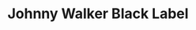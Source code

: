 ---
title: 'Johnny Walker Black Label'
description: 'Lorem ipsum dolor sit amet consectetur adipisicing elit. Obcaecati sint cumque voluptatem cupiditate odit corporis.'
price: 29
---